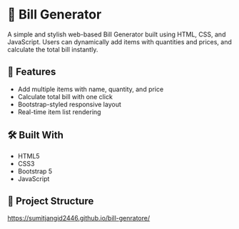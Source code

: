 # 🧾 Bill Generator

A simple and stylish web-based Bill Generator built using HTML, CSS, and JavaScript. Users can dynamically add items with quantities and prices, and calculate the total bill instantly.

## 🚀 Features

- Add multiple items with name, quantity, and price
- Calculate total bill with one click
- Bootstrap-styled responsive layout
- Real-time item list rendering

## 🛠️ Built With

- HTML5
- CSS3
- Bootstrap 5
- JavaScript

## 📂 Project Structure
https://sumitjangid2446.github.io/bill-genratore/
